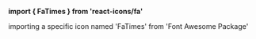 **import { FaTimes } from 'react-icons/fa'**

importing a specific icon named 'FaTimes' from 'Font Awesome Package'
